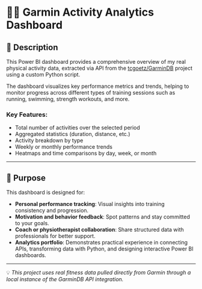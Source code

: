# 🏃‍♂️ Garmin Activity Analytics Dashboard

## 📌 Description

This Power BI dashboard provides a comprehensive overview of my real physical activity data, extracted via API from the [tcgoetz/GarminDB](https://github.com/tcgoetz/GarminDB) project using a custom Python script.

The dashboard visualizes key performance metrics and trends, helping to monitor progress across different types of training sessions such as running, swimming, strength workouts, and more.

### Key Features:
- Total number of activities over the selected period
- Aggregated statistics (duration, distance, etc.)
- Activity breakdown by type
- Weekly or monthly performance trends
- Heatmaps and time comparisons by day, week, or month

---

## 🎯 Purpose

This dashboard is designed for:

- **Personal performance tracking**: Visual insights into training consistency and progression.
- **Motivation and behavior feedback**: Spot patterns and stay committed to your goals.
- **Coach or physiotherapist collaboration**: Share structured data with professionals for better support.
- **Analytics portfolio**: Demonstrates practical experience in connecting APIs, transforming data with Python, and designing interactive Power BI dashboards.

---

💡 _This project uses real fitness data pulled directly from Garmin through a local instance of the GarminDB API integration._
